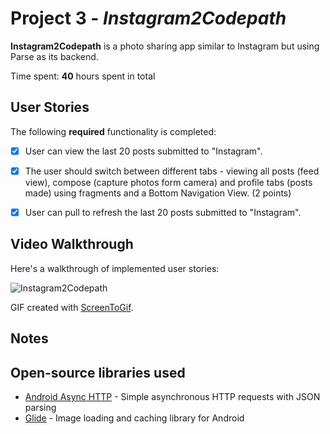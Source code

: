 # Project 3 - *Instagram2Codepath*

**Instagram2Codepath** is a photo sharing app similar to Instagram but using Parse as its backend.

Time spent: **40** hours spent in total

## User Stories

The following **required** functionality is completed:

- [x] User can view the last 20 posts submitted to "Instagram".
- [x] The user should switch between different tabs - viewing all posts (feed view), compose (capture photos form camera) and profile tabs (posts made) using fragments and a Bottom Navigation View. (2 points)
- [x] User can pull to refresh the last 20 posts submitted to "Instagram".


## Video Walkthrough

Here's a walkthrough of implemented user stories:

![Instagram2Codepath](https://user-images.githubusercontent.com/78169956/147526267-3a95cf34-b0a2-4013-96fc-706c58d6ece6.gif)

GIF created with [ScreenToGif](https://www.screentogif.com/).

## Notes


## Open-source libraries used

- [Android Async HTTP](https://github.com/codepath/CPAsyncHttpClient) - Simple asynchronous HTTP requests with JSON parsing
- [Glide](https://github.com/bumptech/glide) - Image loading and caching library for Android


